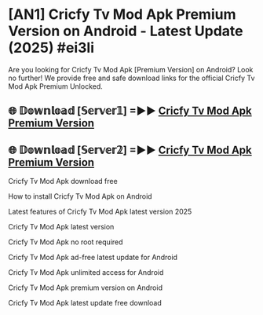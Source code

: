 # [AN1] Cricfy Tv Mod Apk Premium Version on Android - Latest Update (2025) #ei3li

Are you looking for Cricfy Tv Mod Apk [Premium Version] on Android? Look no further! We provide free and safe download links for the official Cricfy Tv Mod Apk Premium Unlocked.

## 🌐 𝔻𝕠𝕨𝕟𝕝𝕠𝕒𝕕 [𝕊𝕖𝕣𝕧𝕖𝕣𝟙] =►► [Cricfy Tv Mod Apk Premium Version](https://aan1.pages.dev?q=Cricfy+Tv+Mod+Apk&ref=A1A)

## 🌐 𝔻𝕠𝕨𝕟𝕝𝕠𝕒𝕕 [𝕊𝕖𝕣𝕧𝕖𝕣𝟚] =►► [Cricfy Tv Mod Apk Premium Version](https://aan1.pages.dev?q=Cricfy+Tv+Mod+Apk&ref=A1A)

Cricfy Tv Mod Apk download free

How to install Cricfy Tv Mod Apk on Android

Latest features of Cricfy Tv Mod Apk latest version 2025

Cricfy Tv Mod Apk latest version

Cricfy Tv Mod Apk no root required

Cricfy Tv Mod Apk ad-free latest update for Android

Cricfy Tv Mod Apk unlimited access for Android

Cricfy Tv Mod Apk premium version on Android

Cricfy Tv Mod Apk latest update free download
